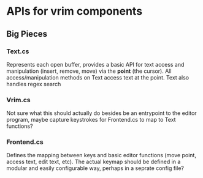 # APIs for vrim components

## Big Pieces

### Text.cs
Represents each open buffer, provides a basic API for text access and
manipulation (insert, remove, move) via the **point** (the cursor). All
access/manipulation methods on Text access text at the point. Text also handles
regex search

### Vrim.cs
Not sure what this should actually do besides be an entrypoint to the editor
program, maybe capture keystrokes for Frontend.cs to map to Text functions?

### Frontend.cs
Defines the mapping between keys and basic editor functions (move point, access
text, edit text, etc). The actual keymap should be defined in a modular and
easily configurable way, perhaps in a seprate config file? 
